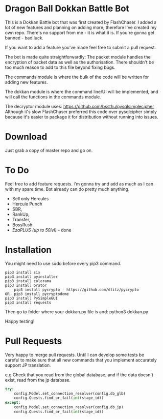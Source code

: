# Dragon Ball Dokkan Battle Bot

This is a Dokkan Battle bot that was first created by FlashChaser. I added a lot of new features and planning on adding more, therefore I've created my own repo. 
There's no support from me - it is what it is. If you're gonna get banned - bad luck. 


If you want to add a feature you've made feel free to submit a pull request.

The bot is made quite straightforwardly:
The packet module handles the encryption of packet data as well as the authorisation.
There shouldn't be too much reason to add to this file beyond fixing bugs.
  
The commands module is where the bulk of the code will be written for adding new features.

The dokkan module is where the command line/UI will be implemented, and will call the functions in the commands module.

The decryptor module uses: https://github.com/bssthu/pysqlsimplecipher
Although it's slow FlashChaser preferred this code over pysqlcipher simply because it's easier to package it for distribution without running into issues.

# Download
Just grab a copy of master repo and go on.

# To Do

Feel free to add feature requests. I'm gonna try and add as much as I can with my spare time. Bot already can do pretty much anything. 

- Sell only Hercules
- Hercule Punch
- SBR,
- RankUp,
- Transfer,
- BossRush
- *EzaPLUS (up to 50lvl)* - done

# Installation

You might need to use sudo before every pip3 command.

```
pip3 install six
pip3 install pyinstaller
pip3 install colorama
pip3 install orator
	pip3 install pycrypto - https://github.com/dlitz/pycrypto
OR	pip3 install pycryptodome
pip3 install PySimpleGUI
pip3 install requests
```

Then go to folder where your dokkan.py file is and: python3 dokkan.py

Happy testing!

# Pull Requests
Very happy to merge pull requests.
Until I can develop some tests be careful to make sure that all new commands that you implement accurately support JP translation.

e.g Check that you read from the global database, and if the data doesn't exist, read from the jp database.

```python
try:
    config.Model.set_connection_resolver(config.db_glb)
    config.Quests.find_or_fail(int(stage_id))
except:
    config.Model.set_connection_resolver(config.db_jp)
    config.Quests.find_or_fail(int(stage_id))
```